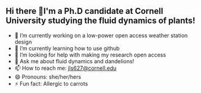 ## Hi there 👋I'm a Ph.D candidate at Cornell University studying the fluid dynamics of plants!

<!--
**shields-jena-lena/shields-jena-lena** is a ✨ _special_ ✨ repository because its `README.md` (this file) appears on your GitHub profile.

Here are some ideas to get you started:

- 🔭 I’m currently working on ...
- 🌱 I’m currently learning ...
- 👯 I’m looking to collaborate on ...
- 🤔 I’m looking for help with ...
- 💬 Ask me about ...
- 📫 How to reach me: ...
- 😄 Pronouns: ...
- ⚡ Fun fact: ...
-->

- 🔭 I’m currently working on a low-power open access weather station design
- 🌱 I’m currently learning how to use github
- 🤔 I’m looking for help with making my research open access
- 💬 Ask me about fluid dynamics and dandelions!
- 📫 How to reach me: jls627@cornell.edu
- 😄 Pronouns: she/her/hers
- ⚡ Fun fact: Allergic to carrots
